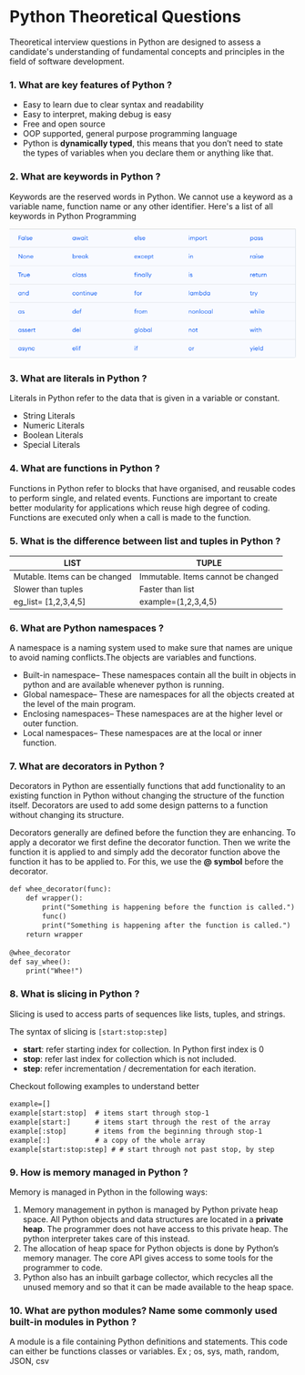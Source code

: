 # Python Theoretical Questions

Theoretical interview questions in Python are designed to assess a candidate's understanding of fundamental concepts and principles in the field of software development. 

### 1. What are key features of Python ?

* Easy to learn due to clear syntax and readability	
* Easy to interpret, making debug is easy
* Free and open source
* OOP supported, general purpose programming language
* Python is **dynamically typed**, this means that you don’t need to state the types of variables when you declare them or anything like that.

### 2. What are keywords in Python ?

Keywords are the reserved words in Python. We cannot use a keyword as a variable name, function name or any other identifier.
Here's a list of all keywords in Python Programming

![Keywords](img/theoretical/keywords.PNG)

### 3. What are literals in Python ?

Literals in Python refer to the data that is given in a variable or constant. 

* String Literals
* Numeric Literals
* Boolean Literals
* Special Literals

### 4. What are functions in Python ?
Functions in Python refer to blocks that have organised, and reusable codes to perform single, and related events. Functions are important to create better modularity for applications which reuse high degree of coding. Functions are executed only when a call is made to the function.

### 5. What is the difference between list and tuples in Python ?

| **LIST**                          | **TUPLE**                             |
|-------------------------------	|------------------------------------	|
| Mutable. Items can be changed 	| Immutable. Items cannot be changed 	|
| Slower than tuples            	| Faster than list                   	|
| eg_list= [1,2,3,4,5]          	| example=(1,2,3,4,5)                	|

### 6. What are Python namespaces ?
A namespace is a naming system used to make sure that names are unique to avoid naming conflicts.The objects are variables and functions. 

* Built-in namespace– These namespaces contain all the built in objects in python and are available whenever python is running.
* Global namespace– These are namespaces for all the objects created at the level of the main program.
* Enclosing namespaces– These namespaces are at the higher level or outer function.
* Local namespaces– These namespaces are at the local or inner function.

### 7. What are decorators in Python ? 
Decorators in Python are essentially functions that add functionality to an existing function in Python without changing the structure of the function itself. Decorators are used to add some design patterns to a function without changing its structure. 

Decorators generally are defined before the function they are enhancing. To apply a decorator we first define the decorator function. Then we write the function it is applied to and simply add the decorator function above the function it has to be applied to. For this, we use the **@ symbol** before the decorator.

```
def whee_decorator(func):
    def wrapper():
        print("Something is happening before the function is called.")
        func()
        print("Something is happening after the function is called.")
    return wrapper

@whee_decorator
def say_whee():
    print("Whee!")
```

### 8. What is slicing in Python ?
Slicing is used to access parts of sequences like lists, tuples, and strings.

The syntax of slicing is  `[start:stop:step]`

* **start**: refer starting index for collection. In Python first index is 0
* **stop**: refer last index for collection which is not included.
* **step**: refer incrementation / decrementation for each iteration.

Checkout following examples to understand better
```
example=[]
example[start:stop]  # items start through stop-1
example[start:]      # items start through the rest of the array
example[:stop]       # items from the beginning through stop-1
example[:]           # a copy of the whole array
example[start:stop:step] # # start through not past stop, by step
```

### 9. How is memory managed in Python ?
Memory is managed in Python in the following ways:
1.	Memory management in python is managed by Python private heap space. All Python objects and data structures are located in a **private heap**. The programmer does not have access to this private heap. The python interpreter takes care of this instead.
2.	The allocation of heap space for Python objects is done by Python’s memory manager. The core API gives access to some tools for the programmer to code.
3.	Python also has an inbuilt garbage collector, which recycles all the unused memory and so that it can be made available to the heap space.

### 10. What are python modules? Name some commonly used built-in modules in Python ?
A module is a file containing Python definitions and statements. This code can either be functions classes or variables. Ex ; os, sys, math, random, JSON, csv

